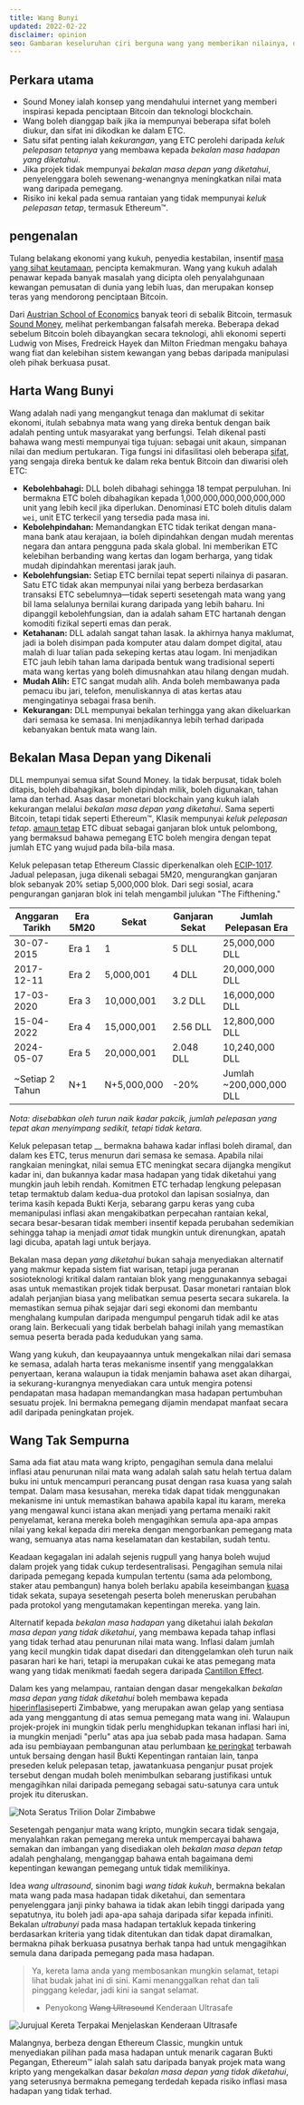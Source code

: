 ```yaml
---
title: Wang Bunyi
updated: 2022-02-22
disclaimer: opinion
seo: Gambaran keseluruhan ciri berguna wang yang memberikan nilainya, dan bagaimana sesetengah blokchain, termasuk Ethereum Classic dan Bitcoin, sengaja menggunakan ciri ini pada dasar monetari mereka untuk memastikan desentralisasi dan umur panjang.
---
```


## Perkara utama

- Sound Money ialah konsep yang mendahului internet yang memberi inspirasi kepada penciptaan Bitcoin dan teknologi blockchain.
- Wang boleh dianggap baik jika ia mempunyai beberapa sifat boleh diukur, dan sifat ini dikodkan ke dalam ETC.
- Satu sifat penting ialah _kekurangan_, yang ETC perolehi daripada _keluk pelepasan tetapnya_ yang membawa kepada _bekalan masa hadapan yang diketahui_.
- Jika projek tidak mempunyai _bekalan masa depan yang diketahui_, penyelenggara boleh sewenang-wenangnya meningkatkan nilai mata wang daripada pemegang.
- Risiko ini kekal pada semua rantaian yang tidak mempunyai _keluk pelepasan tetap_, termasuk Ethereum™.

## pengenalan

Tulang belakang ekonomi yang kukuh, penyedia kestabilan, insentif [masa yang sihat keutamaan](https://www.youtube.com/watch?v=k5XbLm3pEfI), pencipta kemakmuran. Wang yang kukuh adalah penawar kepada banyak masalah yang dicipta oleh penyalahgunaan kewangan pemusatan di dunia yang lebih luas, dan merupakan konsep teras yang mendorong penciptaan Bitcoin.

Dari [Austrian School of Economics](https://mises.org/topics/bitcoin) banyak teori di sebalik Bitcoin, termasuk [Sound Money](https://mises.org/library/principle-sound-money), melihat perkembangan falsafah mereka. Beberapa dekad sebelum Bitcoin boleh dibayangkan secara teknologi, ahli ekonomi seperti Ludwig von Mises, Fredreick Hayek dan Milton Friedman mengaku bahaya wang fiat dan kelebihan sistem kewangan yang bebas daripada manipulasi oleh pihak berkuasa pusat.

## Harta Wang Bunyi

Wang adalah nadi yang mengangkut tenaga dan maklumat di sekitar ekonomi, itulah sebabnya mata wang yang direka bentuk dengan baik adalah penting untuk masyarakat yang berfungsi. Telah dikenal pasti bahawa wang mesti mempunyai tiga tujuan: sebagai unit akaun, simpanan nilai dan medium pertukaran. Tiga fungsi ini difasilitasi oleh beberapa [sifat](https://cryptowhat.com/properties-of-sound-money/), yang sengaja direka bentuk ke dalam reka bentuk Bitcoin dan diwarisi oleh ETC:

- **Kebolehbahagi:** DLL boleh dibahagi sehingga 18 tempat perpuluhan. Ini bermakna ETC boleh dibahagikan kepada 1,000,000,000,000,000,000 unit yang lebih kecil jika diperlukan. Denominasi ETC boleh ditulis dalam `wei`, unit ETC terkecil yang tersedia pada masa ini.
- **Kebolehpindahan:** Memandangkan ETC tidak terikat dengan mana-mana bank atau kerajaan, ia boleh dipindahkan dengan mudah merentas negara dan antara pengguna pada skala global. Ini memberikan ETC kelebihan berbanding wang kertas dan logam berharga, yang tidak mudah dipindahkan merentasi jarak jauh.
- **Kebolehfungsian:** Setiap ETC bernilai tepat seperti nilainya di pasaran. Satu ETC tidak akan mempunyai nilai yang berbeza berdasarkan transaksi ETC sebelumnya—tidak seperti sesetengah mata wang yang bil lama selalunya bernilai kurang daripada yang lebih baharu. Ini dipanggil kebolehfungsian, dan ia adalah saham ETC hartanah dengan komoditi fizikal seperti emas dan perak.
- **Ketahanan:** DLL adalah sangat tahan lasak. Ia akhirnya hanya maklumat, jadi ia boleh disimpan pada komputer atau dalam dompet digital, atau malah di luar talian pada sekeping kertas atau logam. Ini menjadikan ETC jauh lebih tahan lama daripada bentuk wang tradisional seperti mata wang kertas yang boleh dimusnahkan atau hilang dengan mudah.
- **Mudah Alih:** ETC sangat mudah alih. Anda boleh membawanya pada pemacu ibu jari, telefon, menuliskannya di atas kertas atau mengingatinya sebagai frasa benih.
- **Kekurangan:** DLL mempunyai bekalan terhingga yang akan dikeluarkan dari semasa ke semasa. Ini menjadikannya lebih terhad daripada kebanyakan bentuk mata wang lain.

## Bekalan Masa Depan yang Dikenali

DLL mempunyai semua sifat Sound Money. Ia tidak berpusat, tidak boleh ditapis, boleh dibahagikan, boleh dipindah milik, boleh digunakan, tahan lama dan terhad. Asas dasar monetari blockchain yang kukuh ialah kekurangan melalui _bekalan masa depan yang diketahui_. Sama seperti Bitcoin, tetapi tidak seperti Ethereum™, Klasik mempunyai _keluk pelepasan tetap_. [amaun tetap](https://etcis.money/) ETC dibuat sebagai ganjaran blok untuk pelombong, yang bermaksud bahawa pemegang ETC boleh mengira dengan tepat jumlah ETC yang wujud pada bila-bila masa.

Keluk pelepasan tetap Ethereum Classic diperkenalkan oleh [ECIP-1017](https://ecips.ethereumclassic.org/ECIPs/ecip-1017). Jadual pelepasan, juga dikenali sebagai 5M20, mengurangkan ganjaran blok sebanyak 20% setiap 5,000,000 blok. Dari segi sosial, acara pengurangan ganjaran blok ini telah mengambil julukan "The Fifthening."

| Anggaran Tarikh | Era 5M20 | Sekat       | Ganjaran Sekat | Jumlah Pelepasan Era    |
| --------------- | -------- | ----------- | -------------- | ----------------------- |
| 30-07-2015      | Era 1    | 1           | 5 DLL          | 25,000,000 DLL          |
| 2017-12-11      | Era 2    | 5,000,001   | 4 DLL          | 20,000,000 DLL          |
| 17-03-2020      | Era 3    | 10,000,001  | 3.2 DLL        | 16,000,000 DLL          |
| 15-04-2022      | Era 4    | 15,000,001  | 2.56 DLL       | 12,800,000 DLL          |
| 2024-05-07      | Era 5    | 20,000,001  | 2.048 DLL      | 10,240,000 DLL          |
| ~Setiap 2 Tahun | N+1      | N+5,000,000 | -20%           | Jumlah ~200,000,000 DLL |

_Nota: disebabkan oleh turun naik kadar pakcik, jumlah pelepasan yang tepat akan menyimpang sedikit, tetapi tidak ketara._

Keluk pelepasan tetap __ bermakna bahawa kadar inflasi boleh diramal, dan dalam kes ETC, terus menurun dari semasa ke semasa. Apabila nilai rangkaian meningkat, nilai semua ETC meningkat secara dijangka mengikut kadar ini, dan bukannya kadar masa hadapan yang tidak diketahui yang mungkin jauh lebih rendah. Komitmen ETC terhadap lengkung pelepasan tetap termaktub dalam kedua-dua protokol dan lapisan sosialnya, dan terima kasih kepada Bukti Kerja, sebarang garpu keras yang cuba memanipulasi inflasi akan mengakibatkan perpecahan rantaian kekal, secara besar-besaran tidak memberi insentif kepada perubahan sedemikian sehingga tahap ia menjadi _amat_ tidak mungkin untuk direnungkan, apatah lagi dicuba, apatah lagi untuk berjaya.

Bekalan masa depan _yang diketahui_ bukan sahaja menyediakan alternatif yang makmur kepada sistem fiat warisan, tetapi juga peranan sosioteknologi kritikal dalam rantaian blok yang menggunakannya sebagai asas untuk memastikan projek tidak berpusat. Dasar monetari rantaian blok adalah perjanjian biasa yang melibatkan semua peserta secara sukarela. Ia memastikan semua pihak sejajar dari segi ekonomi dan membantu menghalang kumpulan daripada mengumpul pengaruh tidak adil ke atas orang lain. Berkecuali yang tidak berbelah bahagi inilah yang memastikan semua peserta berada pada kedudukan yang sama.

Wang yang kukuh, dan keupayaannya untuk mengekalkan nilai dari semasa ke semasa, adalah harta teras mekanisme insentif yang menggalakkan penyertaan, kerana walaupun ia tidak menjamin bahawa aset akan dihargai, ia sekurang-kurangnya menyediakan cara untuk mengira potensi pendapatan masa hadapan memandangkan masa hadapan pertumbuhan sesuatu projek. Ini bermakna pemegang dijamin mendapat manfaat secara adil daripada peningkatan projek.

## Wang Tak Sempurna

Sama ada fiat atau mata wang kripto, pengagihan semula dana melalui inflasi atau penurunan nilai mata wang adalah salah satu helah tertua dalam buku ini untuk mencampuri perancang pusat dengan rasa kuasa yang salah tempat. Dalam masa kesusahan, mereka tidak dapat tidak menggunakan mekanisme ini untuk memastikan bahawa apabila kapal itu karam, mereka yang mengawal kunci istana akan menjadi yang pertama menaiki rakit penyelamat, kerana mereka boleh mengagihkan semula apa-apa ampas nilai yang kekal kepada diri mereka dengan mengorbankan pemegang mata wang, semuanya atas nama keselamatan dan kestabilan, sudah tentu.

Keadaan kegagalan ini adalah sejenis rugpull yang hanya boleh wujud dalam projek yang tidak cukup terdesentralisasi. Pengagihan semula nilai daripada pemegang kepada kumpulan tertentu (sama ada pelombong, staker atau pembangun) hanya boleh berlaku apabila keseimbangan [kuasa](/why-classic/decentralism#balancing-power) tidak sekata, supaya sesetengah peserta boleh meneruskan perubahan pada protokol yang mengutamakan kepentingan mereka. yang lain.

Alternatif kepada _bekalan masa hadapan_ yang diketahui ialah _bekalan masa depan yang tidak diketahui_, yang membawa kepada tahap inflasi yang tidak terhad atau penurunan nilai mata wang. Inflasi dalam jumlah yang kecil mungkin tidak dapat disedari dan ditenggelamkan oleh turun naik pasaran hari ke hari, tetapi ia merupakan cukai ke atas pemegang mata wang yang tidak menikmati faedah segera daripada [Cantillon Effect](https://cointelegraph.com/explained/from-cash-to-crypto-the-cantillon-effect-vs-the-nakamoto-effect).

Dalam kes yang melampau, rantaian dengan dasar mengekalkan _bekalan masa depan yang tidak diketahui_ boleh membawa kepada [hiperinflasi](https://en.wikipedia.org/wiki/Hyperinflation_in_Zimbabwe)seperti Zimbabwe, yang merupakan awan gelap yang sentiasa ada yang menggantung di atas semua pemegang mata wang ini. Walaupun projek-projek ini mungkin tidak perlu menghidupkan tekanan inflasi hari ini, ia mungkin menjadi "perlu" atas apa jua sebab pada masa hadapan. Sama ada isu pembiayaan pembangunan atau perlumbaan [ke peringkat](/why-classic/proof-of-work#the-apr-arms-race) terbawah untuk bersaing dengan hasil Bukti Kepentingan rantaian lain, tanpa preseden keluk pelepasan tetap, jawatankuasa penganjur pusat projek tersebut dengan mudah boleh menimbulkan sebarang justifikasi untuk mengagihkan nilai daripada pemegang sebagai satu-satunya cara untuk projek itu diteruskan.

![Nota Seratus Trilion Dolar Zimbabwe](./zimbabwedollar.jpg)

Sesetengah penganjur mata wang kripto, mungkin secara tidak sengaja, menyalahkan rakan pemegang mereka untuk mempercayai bahawa semakan dan imbangan yang disediakan oleh _bekalan masa depan tetap_ adalah penghalang, menganggap bahawa entah bagaimana demi kepentingan kewangan pemegang untuk tidak memilikinya.

Idea _wang ultrasound_, sinonim bagi _wang tidak kukuh_, bermakna bekalan mata wang pada masa hadapan tidak diketahui, dan sementara penyelenggara janji pinky bahawa ia tidak akan lebih tinggi daripada yang sepatutnya, itu boleh jadi apa-apa sahaja daripada sifar kepada infiniti. Bekalan _ultrabunyi_ pada masa hadapan tertakluk kepada tinkering berdasarkan kriteria yang tidak ditentukan dan tidak dapat diramalkan, bermakna pihak berkuasa pusatnya berhak tanpa had untuk mengagihkan semula dana daripada pemegang pada masa hadapan.

> Ya, kereta lama anda yang membosankan mungkin selamat, tetapi lihat budak jahat ini di sini. Kami menanggalkan rehat dan tali pinggang keledar, jadi kini ia sangat selamat.
> 
> - Penyokong ~~Wang Ultrasound~~ Kenderaan Ultrasafe

![Jurujual Kereta Terpakai Menjelaskan Kenderaan Ultrasafe](./ultrasafe.jpg)

Malangnya, berbeza dengan Ethereum Classic, mungkin untuk menyediakan pilihan pada masa hadapan untuk menarik cagaran Bukti Pegangan, Ethereum™ ialah salah satu daripada banyak projek mata wang kripto yang mengekalkan dasar _bekalan masa depan yang tidak diketahui_, yang seterusnya bermakna pemegang terdedah kepada risiko inflasi masa hadapan yang tidak terhad.
